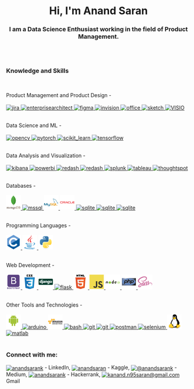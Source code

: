<h1 align="center">Hi, I'm Anand Saran</h1>
<h3 align="center">I am a Data Science Enthusiast working in the field of Product Management.</h3> 
</br></br>
<h3 align="left">Knowledge and Skills</h3></br>
<p align="left"> Product Management and Product Design -
	<br>
	<br>
	<a href="https://www.atlassian.com/software/jira" target="_blank"> <img src="https://cdn.worldvectorlogo.com/logos/jira-1.svg" alt="jira" width="40" height="40" /> </a>
	<a href="https://sparxsystems.com/" target="_blank"> <img src="https://sparxsystems.com/images/earose.png" alt="enterprisearchitect" width="40" height="40" /> </a>
	<a href="https://www.figma.com/" target="_blank"> <img src="https://www.vectorlogo.zone/logos/figma/figma-icon.svg" alt="figma" width="40" height="40" /> </a>
	<a href="https://www.invisionapp.com/" target="_blank"> <img src="https://www.vectorlogo.zone/logos/invisionapp/invisionapp-icon.svg" alt="invision" width="40" height="40" /> </a>
	<a href="https://www.office.com/" target="_blank"> <img src="https://cdn.worldvectorlogo.com/logos/microsoft-office-2013.svg" alt="office" width="40" height="40" /> </a>
	<a href="https://www.sketch.com/" target="_blank"> <img src="https://www.vectorlogo.zone/logos/sketchapp/sketchapp-icon.svg" alt="sketch" width="40" height="40" /> </a>
	<a href="https://www.microsoft.com/en-in/microsoft-365/visio/flowchart-software" target="_blank"> <img src="https://upload.wikimedia.org/wikipedia/commons/thumb/6/64/Microsoft_Office_Visio_%282019%29.svg/101px-Microsoft_Office_Visio_%282019%29.svg.png" alt="VISIO" width="40" height="40" /> </a>
	<br>
	<br>
</p>
</p>
<p align="left"> Data Science and ML -
	<br>
	<br>
	<a href="https://opencv.org/" target="_blank"> <img src="https://www.vectorlogo.zone/logos/opencv/opencv-icon.svg" alt="opencv" width="40" height="40" /> </a>
	<a href="https://pytorch.org/" target="_blank"> <img src="https://pytorch.org/assets/images/pytorch-logo.png" alt="pytorch" width="40" height="40" /> </a>
	<a href="https://scikit-learn.org/" target="_blank"> <img src="https://upload.wikimedia.org/wikipedia/commons/0/05/Scikit_learn_logo_small.svg" alt="scikit_learn" width="40" height="40" /> </a>
	<a href="https://www.tensorflow.org" target="_blank"> <img src="https://www.vectorlogo.zone/logos/tensorflow/tensorflow-icon.svg" alt="tensorflow" width="40" height="40" /> </a>
	<br>
	<br>
</p>
<p align="left"> Data Analysis and Visualization -
	<br>
	<br>
	<a href="https://www.elastic.co/kibana/" target="_blank"> <img src="https://cdn.worldvectorlogo.com/logos/elastic-kibana.svg" alt="kibana" width="40" height="40" /> </a>
	<a href="https://powerbi.microsoft.com/" target="_blank"> <img src="https://cdn.worldvectorlogo.com/logos/power-bi-1.svg" alt="powerbi" width="40" height="40" /> </a>
	<a href="https://redash.io/" target="_blank"> <img src="https://redash.io/assets/images/elements/redash-logo.svg" alt="redash" width="40" height="40" /> </a>
	<a href="https://www.snowflake.com/" target="_blank"> <img src="https://www.snowflake.com/wp-content/themes/snowflake/assets/img/logo-blue.svg" alt="redash" width="40" height="40" /> </a>
	<a href="https://www.splunk.com/" target="_blank"> <img src="https://cdn.worldvectorlogo.com/logos/splunk.svg" alt="splunk" width="40" height="40" /> </a>
	<a href="https://www.tableau.com/" target="_blank"> <img src="https://cdn.worldvectorlogo.com/logos/tableau-software.svg" alt="tableau" width="40" height="40" /> </a>
	<a href="https://www.thoughtspot.com/" target="_blank"> <img src="https://www.thoughtspot.com/images/logo-black-with-r.svg" alt="thoughtspot" width="40" height="40" /> </a>
	<br>
	<br> </p>
<p align="left"> Databases -
	<br>
	<br>
	<a href="https://www.mongodb.com/" target="_blank"> <img src="https://raw.githubusercontent.com/devicons/devicon/master/icons/mongodb/mongodb-original-wordmark.svg" alt="mongodb" width="40" height="40" /> </a>
	<a href="https://www.microsoft.com/en-us/sql-server" target="_blank"> <img src="https://www.svgrepo.com/show/303229/microsoft-sql-server-logo.svg" alt="mssql" width="40" height="40" /> </a>
	<a href="https://www.mysql.com/" target="_blank"> <img src="https://raw.githubusercontent.com/devicons/devicon/master/icons/mysql/mysql-original-wordmark.svg" alt="mysql" width="40" height="40" /> </a>
	<a href="https://www.oracle.com/" target="_blank"> <img src="https://raw.githubusercontent.com/devicons/devicon/master/icons/oracle/oracle-original.svg" alt="oracle" width="40" height="40" /> </a>
	<a href="https://aws.amazon.com/redshift/" target="_blank"> <img src="https://cdn.worldvectorlogo.com/logos/aws-redshift-logo.svg" alt="sqlite" width="40" height="40" /> </a>
	<a href="https://www.postgresql.org/" target="_blank"> <img src="https://cdn.worldvectorlogo.com/logos/postgresql.svg" alt="sqlite" width="40" height="40" /> </a>
	<a href="https://www.sqlite.org/" target="_blank"> <img src="https://www.vectorlogo.zone/logos/sqlite/sqlite-icon.svg" alt="sqlite" width="40" height="40" /> </a>
	</br>
	</br>
</p>
<p align="left"> Programming Languages -
	<br>
	<br>
	<a href="https://www.cprogramming.com/" target="_blank"> <img src="https://raw.githubusercontent.com/devicons/devicon/master/icons/c/c-original.svg" alt="c" width="40" height="40" /> </a>
	<a href="https://www.java.com" target="_blank"> <img src="https://raw.githubusercontent.com/devicons/devicon/master/icons/java/java-original.svg" alt="java" width="40" height="40" /> </a>
	<a href="https://www.python.org" target="_blank"> <img src="https://raw.githubusercontent.com/devicons/devicon/master/icons/python/python-original.svg" alt="python" width="40" height="40" /> </a>
	<br>
	<br>
</p>
<p align="left"> Web Development -
	<br>
	<br>
	<a href="https://getbootstrap.com" target="_blank"> <img src="https://raw.githubusercontent.com/devicons/devicon/master/icons/bootstrap/bootstrap-plain-wordmark.svg" alt="bootstrap" width="40" height="40" /> </a>
	<a href="https://www.w3schools.com/css/" target="_blank"> <img src="https://raw.githubusercontent.com/devicons/devicon/master/icons/css3/css3-original-wordmark.svg" alt="css3" width="40" height="40" /> </a>
	<a href="https://www.djangoproject.com/" target="_blank"> <img src="https://raw.githubusercontent.com/devicons/devicon/master/icons/django/django-original.svg" alt="django" width="40" height="40" /> </a>
	<a href="https://flask.palletsprojects.com/" target="_blank"> <img src="https://www.vectorlogo.zone/logos/pocoo_flask/pocoo_flask-icon.svg" alt="flask" width="40" height="40" /> </a>
	<a href="https://www.w3.org/html/" target="_blank"> <img src="https://raw.githubusercontent.com/devicons/devicon/master/icons/html5/html5-original-wordmark.svg" alt="html5" width="40" height="40" /> </a>
	<a href="https://developer.mozilla.org/en-US/docs/Web/JavaScript" target="_blank"> <img src="https://raw.githubusercontent.com/devicons/devicon/master/icons/javascript/javascript-original.svg" alt="javascript" width="40" height="40" /> </a>
	<a href="https://nodejs.org" target="_blank"> <img src="https://raw.githubusercontent.com/devicons/devicon/master/icons/nodejs/nodejs-original-wordmark.svg" alt="nodejs" width="40" height="40" /> </a>
	<a href="https://www.php.net" target="_blank"> <img src="https://raw.githubusercontent.com/devicons/devicon/master/icons/php/php-original.svg" alt="php" width="40" height="40" /> </a>
	<a href="https://sass-lang.com" target="_blank"> <img src="https://raw.githubusercontent.com/devicons/devicon/master/icons/sass/sass-original.svg" alt="sass" width="40" height="40" /> </a>
	<br>
	<br>
</p>
<p align="left"> Other Tools and Technologies -
	<br>
	<br>
	<a href="https://developer.android.com" target="_blank"> <img src="https://raw.githubusercontent.com/devicons/devicon/master/icons/android/android-original-wordmark.svg" alt="android" width="40" height="40" /> </a>
	<a href="https://www.arduino.cc/" target="_blank"> <img src="https://cdn.worldvectorlogo.com/logos/arduino-1.svg" alt="arduino" width="40" height="40" /> </a>
	<a href="https://aws.amazon.com" target="_blank"> <img src="https://raw.githubusercontent.com/devicons/devicon/master/icons/amazonwebservices/amazonwebservices-original-wordmark.svg" alt="aws" width="40" height="40" /> </a>
	<a href="https://www.gnu.org/software/bash/" target="_blank"> <img src="https://www.vectorlogo.zone/logos/gnu_bash/gnu_bash-icon.svg" alt="bash" width="40" height="40" /> </a>
	<a href="https://git-scm.com/" target="_blank"> <img src="https://www.vectorlogo.zone/logos/git-scm/git-scm-icon.svg" alt="git" width="40" height="40" /> </a>
	<a href="https://insomnia.rest/" target="_blank"> <img src="https://cms-react-testing.cdn.prismic.io/cms-react-testing/fd794b96-f464-432b-b79a-bf99341b2143_insomnia-logo-bug.svg" alt="git" width="40" height="40" /> </a>
	<a href="https://postman.com" target="_blank"> <img src="https://www.vectorlogo.zone/logos/getpostman/getpostman-icon.svg" alt="postman" width="40" height="40" /> </a>
	<a href="https://www.selenium.dev" target="_blank"> <img src="https://raw.githubusercontent.com/detain/svg-logos/780f25886640cef088af994181646db2f6b1a3f8/svg/selenium-logo.svg" alt="selenium" width="40" height="40" /> </a>
	<a href="https://www.linux.org/" target="_blank"> <img src="https://raw.githubusercontent.com/devicons/devicon/master/icons/linux/linux-original.svg" alt="linux" width="40" height="40" /> </a>
	<a href="https://www.mathworks.com/" target="_blank"> <img src="https://upload.wikimedia.org/wikipedia/commons/2/21/Matlab_Logo.png" alt="matlab" width="40" height="40" /> </a>
	<br>
	<br>
</p>
<h3 align="left">Connect with me:</h3>
<p align="left"> 
	<a href="https://linkedin.com/in/anandsarank" target="blank"><img align="center" src="https://raw.githubusercontent.com/rahuldkjain/github-profile-readme-generator/master/src/images/icons/Social/linked-in-alt.svg" alt="anandsarank" height="30" width="40" /></a>
	 - LinkedIn,
	<a href="https://kaggle.com/anandsaran" target="blank"><img align="center" src="https://raw.githubusercontent.com/rahuldkjain/github-profile-readme-generator/master/src/images/icons/Social/kaggle.svg" alt="anandsaran" height="30" width="40" /></a>
	 - Kaggle, 
	<a href="https://medium.com/@anandsarank" target="blank"><img align="center" src="https://raw.githubusercontent.com/rahuldkjain/github-profile-readme-generator/master/src/images/icons/Social/medium.svg" alt="@anandsarank" height="30" width="40" /></a>
	 - Medium,
	<a href="https://www.hackerrank.com/anandsarank" target="blank"><img align="center" src="https://raw.githubusercontent.com/rahuldkjain/github-profile-readme-generator/master/src/images/icons/Social/hackerrank.svg" alt="anandsarank" height="30" width="40" /></a>
	 - Hackerrank,
	<a href="kanand.n95saran@gmail.com" target="blank"><img align="center" src="https://cdn.worldvectorlogo.com/logos/official-gmail-icon-2020-.svg" alt="kanand.n95saran@gmail.com" height="30" width="40" /></a>
	Gmail
